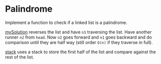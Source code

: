 # Palindrome

 Implement a function to check if a linked list is a palindrome.

 [mySolution](./palindrome/mySolution.cpp) reverses the list and have `n1` traversing the list. Have another runner `n2` from `head`. Now `n2` goes forward and `n1` goes backward and do comparison until they are half way (still order `O(n)` if they traverse in full).

 [stack](./palindrome/stack.cpp) uses a stack to store the first half of the list and compare against the rest of the list. 
